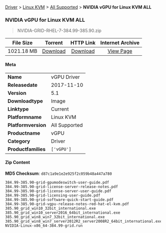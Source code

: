
[Driver](/README.md)  >  [Linux KVM](/index/Driver/Linux_KVM.md)  >  [All Supported](/index/Driver/Linux_KVM/All_Supported.md)  >  **NVIDIA vGPU for Linux KVM ALL**


###    NVIDIA vGPU for Linux KVM ALL

> NVIDIA-GRID-RHEL-7-384.99-385.90.zip   


| **File Size** | **Torrent**  | **HTTP Link** | **Internet Archive** |
|:-------------:|:------------:|:-------------:|:--------------------:|
| 1021.18 MB |  [Download](https://archive.org/download/nvgpu_NVIDIA-GRID-RHEL-7-384.99-385.90.zip_3yeq69oe/nvgpu_NVIDIA-GRID-RHEL-7-384.99-385.90.zip_3yeq69oe_archive.torrent)       | [Download](https://archive.org/compress/nvgpu_NVIDIA-GRID-RHEL-7-384.99-385.90.zip_3yeq69oe) | [View Page](https://archive.org/details/nvgpu_NVIDIA-GRID-RHEL-7-384.99-385.90.zip_3yeq69oe)       |

#### Meta

<table>
<tr><td><strong>Name</strong></td><td>vGPU Driver</td></tr>
<tr><td><strong>Releasedate</strong></td><td>2017-11-10</td></tr>
<tr><td><strong>Version</strong></td><td>5.1</td></tr>
<tr><td><strong>Downloadtype</strong></td><td>Image</td></tr>
<tr><td><strong>Linktype</strong></td><td>Current</td></tr>
<tr><td><strong>Platformname</strong></td><td>Linux KVM</td></tr>
<tr><td><strong>Platformversion</strong></td><td>All Supported</td></tr>
<tr><td><strong>Productname</strong></td><td>vGPU</td></tr>
<tr><td><strong>Category</strong></td><td>Driver</td></tr>
<tr><td><strong>Productfamilies</strong></td><td><code>['vGPU']</code></td></tr>
</table>

#### Zip Content

**MD5 Checksum**: `d87c1a9e1e2e925f2c059b48a447a780`

```text
384.99-385.90-grid-gpumodeswitch-user-guide.pdf
384.99-385.90-grid-license-server-release-notes.pdf
384.99-385.90-grid-license-server-user-guide.pdf
384.99-385.90-grid-licensing-user-guide.pdf
384.99-385.90-grid-software-quick-start-guide.pdf
384.99-385.90-grid-vgpu-release-notes-red-hat-el-kvm.pdf
385.90_grid_win10_32bit_international.exe
385.90_grid_win10_server2016_64bit_international.exe
385.90_grid_win8_win7_32bit_international.exe
385.90_grid_win8_win7_server2012R2_server2008R2_64bit_international.exe
NVIDIA-Linux-x86_64-384.99-grid.run
```